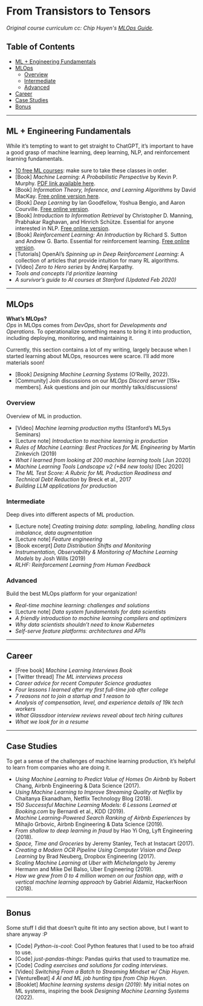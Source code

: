 # From Transistors to Tensors

*Original course curriculum cc: Chip Huyen's [MLOps Guide](https://huyenchip.com/mlops/).*

## Table of Contents
- [ML + Engineering Fundamentals](#ml--engineering-fundamentals)
- [MLOps](#mlops)
  - [Overview](#overview)
  - [Intermediate](#intermediate)
  - [Advanced](#advanced)
- [Career](#career)
- [Case Studies](#case-studies)
- [Bonus](#bonus)

---

## ML + Engineering Fundamentals
While it’s tempting to want to get straight to ChatGPT, it’s important to have a good grasp of machine learning, deep learning, NLP, and reinforcement learning fundamentals.

- [10 free ML courses](#): make sure to take these classes in order.
- [Book] *Machine Learning: A Probabilistic Perspective* by Kevin P. Murphy. [PDF link available here](#).
- [Book] *Information Theory, Inference, and Learning Algorithms* by David MacKay. [Free online version here](#).
- [Book] *Deep Learning* by Ian Goodfellow, Yoshua Bengio, and Aaron Courville. [Free online version](#).
- [Book] *Introduction to Information Retrieval* by Christopher D. Manning, Prabhakar Raghavan, and Hinrich Schütze. Essential for anyone interested in NLP. [Free online version](#).
- [Book] *Reinforcement Learning: An Introduction* by Richard S. Sutton and Andrew G. Barto. Essential for reinforcement learning. [Free online version](#).
- [Tutorials] OpenAI’s *Spinning up in Deep Reinforcement Learning*: A collection of articles that provide intuition for many RL algorithms.
- [Video] *Zero to Hero series* by Andrej Karpathy.
- *Tools and concepts I’d prioritize learning*
- *A survivor’s guide to AI courses at Stanford (Updated Feb 2020)*

---

## MLOps
**What’s MLOps?**  
*Ops* in MLOps comes from *DevOps*, short for *Developments and Operations*. To operationalize something means to bring it into production, including deploying, monitoring, and maintaining it.

Currently, this section contains a lot of my writing, largely because when I started learning about MLOps, resources were scarce. I’ll add more materials soon!

- [Book] *Designing Machine Learning Systems* (O’Reilly, 2022).
- [Community] Join discussions on our *MLOps Discord server* [15k+ members]. Ask questions and join our monthly talks/discussions!

### Overview
Overview of ML in production.

- [Video] *Machine learning production myths* (Stanford’s MLSys Seminars)
- [Lecture note] *Introduction to machine learning in production*
- *Rules of Machine Learning: Best Practices for ML Engineering* by Martin Zinkevich (2019)
- *What I learned from looking at 200 machine learning tools* [Jun 2020]
- *Machine Learning Tools Landscape v2 (+84 new tools)* [Dec 2020]
- *The ML Test Score: A Rubric for ML Production Readiness and Technical Debt Reduction* by Breck et al., 2017
- *Building LLM applications for production*

### Intermediate
Deep dives into different aspects of ML production.

- [Lecture note] *Creating training data: sampling, labeling, handling class imbalance, data augmentation*
- [Lecture note] *Feature engineering*
- [Book excerpt] *Data Distribution Shifts and Monitoring*
- *Instrumentation, Observability & Monitoring of Machine Learning Models* by Josh Wills (2019)
- *RLHF: Reinforcement Learning from Human Feedback*

### Advanced
Build the best MLOps platform for your organization!

- *Real-time machine learning: challenges and solutions*
- [Lecture note] *Data system fundamentals for data scientists*
- *A friendly introduction to machine learning compilers and optimizers*
- *Why data scientists shouldn’t need to know Kubernetes*
- *Self-serve feature platforms: architectures and APIs*

---

## Career
- [Free book] *Machine Learning Interviews Book*
- [Twitter thread] *The ML interviews process*
- *Career advice for recent Computer Science graduates*
- *Four lessons I learned after my first full-time job after college*
- *7 reasons not to join a startup and 1 reason to*
- *Analysis of compensation, level, and experience details of 19k tech workers*
- *What Glassdoor interview reviews reveal about tech hiring cultures*
- *What we look for in a resume*

---

## Case Studies
To get a sense of the challenges of machine learning production, it’s helpful to learn from companies who are doing it.

- *Using Machine Learning to Predict Value of Homes On Airbnb* by Robert Chang, Airbnb Engineering & Data Science (2017).
- *Using Machine Learning to Improve Streaming Quality at Netflix* by Chaitanya Ekanadham, Netflix Technology Blog (2018).
- *150 Successful Machine Learning Models: 6 Lessons Learned at Booking.com* by Bernardi et al., KDD (2019).
- *Machine Learning-Powered Search Ranking of Airbnb Experiences* by Mihajlo Grbovic, Airbnb Engineering & Data Science (2019).
- *From shallow to deep learning in fraud* by Hao Yi Ong, Lyft Engineering (2018).
- *Space, Time and Groceries* by Jeremy Stanley, Tech at Instacart (2017).
- *Creating a Modern OCR Pipeline Using Computer Vision and Deep Learning* by Brad Neuberg, Dropbox Engineering (2017).
- *Scaling Machine Learning at Uber with Michelangelo* by Jeremy Hermann and Mike Del Balso, Uber Engineering (2019).
- *How we grew from 0 to 4 million women on our fashion app, with a vertical machine learning approach* by Gabriel Aldamiz, HackerNoon (2018).

---

## Bonus
Some stuff I did that doesn’t quite fit into any section above, but I want to share anyway :P

- [Code] *Python-is-cool*: Cool Python features that I used to be too afraid to use.
- [Code] *just-pandas-things*: Pandas quirks that used to traumatize me.
- [Code] *Coding exercises and solutions for coding interviews*.
- [Video] *Switching From a Batch to Streaming Mindset w/ Chip Huyen*.
- [VentureBeat] *4 AI and ML job hunting tips from Chip Huyen*.
- [Booklet] *Machine learning systems design (2019)*: My initial notes on ML systems, inspiring the book *Designing Machine Learning Systems* (2022).



<!--- ## From Transistors to Tensors

## How to Learn
- [ ] [5 Tips to Boost Your Learning](https://gordicaleksa.medium.com/5-tips-to-boost-your-learning-d6eb5edfe6d)
- [ ] [Learning How to Learn](https://www.coursera.org/learn/learning-how-to-learn)

## Data Structures and Algorithms
- [ ] [Algorithms and Data  Structures for Begineers](https://neetcode.io/courses/dsa-for-beginners/2)
- [ ] [Advanced Algorithms](https://neetcode.io/courses/advanced-algorithms/1)
  
<!-- ## Prerequisite Math for ML
- [ ] Linear Algebra
- [ ] Analytic Geometry
- [ ] Matrix Decompositions
- [ ] Vector Calculus
- [ ] Probability and Distributions
- [ ] Continuous Optimisation 

## ML + Engineering Fundamentals

- [ ] **Introduction to Statistics by Stanford (Coursera)**
  - [See course materials](https://www.coursera.org/learn/stanford-statistics) (free online course)
  - This self-paced course covers basic concepts in probability and statistics spanning over four fundamental aspects of machine learning: exploratory data analysis, producing data, probability, and inference.

- [ ] **18.06: Linear Algebra by MIT**
  - Textbook: _Introduction to Linear Algebra_ (5th ed.) by Gilbert Strang
  - [See course materials](https://ocw.mit.edu/courses/mathematics/18-06-linear-algebra-spring-2010/) (videos available)

- [ ] **CS231N: Convolutional Neural Networks for Visual Recognition by Stanford**
  - [See video lectures (2017)](https://www.youtube.com/playlist?list=PLzUTmXVwsnXod6WNdg57Yc3zFx_f-RYsq)
  - [See course materials](http://cs231n.github.io/)

- [ ] **Practical Deep Learning for Coders by fast.ai**
  - [See course materials](https://course.fast.ai/) (free online course)

- [ ] **CS224N: Natural Language Processing with Deep Learning by Stanford**
  - [See video lectures (2017)](https://www.youtube.com/playlist?list=PLU40WL8Ol94IJzQtileLTqGZuXtGlLMP_)
  - [See course materials](http://web.stanford.edu/class/cs224n/syllabus.html)

- [ ] **Machine Learning by Coursera**
  - [See course materials](https://www.coursera.org/learn/machine-learning) (free online course)

- [ ] **Probabilistic Graphical Models Specialization by Coursera**
  - Textbook: _Probabilistic Graphical Models: Principles and Techniques_ by Daphne Koller and Nir Friedman
  - [See course materials](https://www.coursera.org/specializations/probabilistic-graphical-models) (free online courses)

- [ ] **Introduction to Reinforcement Learning by DeepMind**
  - [See lecture videos](https://www.youtube.com/watch?v=2pWv7GOvuf0&list=PLqYmG7hTraZDM-OYHWgPebj2MfCFzFObQ)

- [ ] **Full Stack Deep Learning Bootcamp**
  - [See lecture videos](https://course.fullstackdeeplearning.com/)

- [ ] **How to Win a Data Science Competition: Learn from Top Kagglers by Coursera**
    - [See course materials](https://www.coursera.org/projects/ml-basics-kaggle-competition) (free online course)
     
## **Projects**
- [ ] Win Kaggle Competitions
- [ ] Implement ML Papers
- [ ] Contribute to Open-Source Projects
- [ ] Build Side-Projects 

<!-- ## Python

- [X] [Python Fundamentals](https://www.kaggle.com/learn/python)
- [ ] [Replit's 100 Days of Code (Python)](https://replit.com/learn/100-days-of-python)
- [X] [Data Visualisation](https://www.kaggle.com/learn/data-visualization)
- [X] [ML Fundamentals](https://www.kaggle.com/learn/intro-to-machine-learning)
- [ ] [Practical Deep Learning for Coders](https://course.fast.ai/)
- [ ] [PyTorch](https://pytorch.org/tutorials/beginner/basics/intro.html)
- [ ] [matplotlib](https://matplotlib.org/stable/tutorials/index)
- [ ] [pandas](https://pandas.pydata.org/docs/getting_started/intro_tutorials/)
- [ ] [FastApi](https://fastapi.tiangolo.com/learn/) -->

<!-- ## Mathematics for Computer Science

- [ ] [Calculus 1A: Differentiation](https://mitxonline.mit.edu/courses/course-v1:MITxT+18.01.1x/)
- [ ] [Calculus 1B: Integration](https://openlearninglibrary.mit.edu/courses/course-v1:MITx+18.01.2x+3T2019/about)
- [ ] [Calculus 1C: Coordinate Systems & Infinite Series](https://openlearninglibrary.mit.edu/courses/course-v1:MITx+18.01.3x+1T2020/about)
- [ ] [Essence of calculus by 3Blue1Brown](https://www.youtube.com/playlist?list=PLZHQObOWTQDMsr9K-rj53DwVRMYO3t5Yr)
- [ ] [Multivariable Calculus](https://ocw.mit.edu/courses/18-02sc-multivariable-calculus-fall-2010/download/)
- [ ] [Mathematics for Computer Science](https://openlearninglibrary.mit.edu/courses/course-v1:OCW+6.042J+2T2019/about)

## Mathematics for Machine Learning

- ### Linear Algebra
    - [ ] [Essence of linear algebra by 3Blue1Brown](https://www.youtube.com/playlist?list=PLZHQObOWTQDPD3MizzM2xVFitgF8hE_ab)
    - [ ] [Linear Algebra](https://ocw.mit.edu/courses/18-06sc-linear-algebra-fall-2011/)

- ### Probability
   - [ ] [Introduction to Probability - The Science of Uncertainty](https://www.edx.org/learn/probability/massachusetts-institute-of-technology-probability-the-science-of-uncertainty-and-data)
   - [ ] [Statistics 110: Probability](https://projects.iq.harvard.edu/stat110/youtube)

## Containerisation

- [ ] [Docker](https://docs.docker.com/get-started/overview/)

## Core Systems

- [ ] [Nand2Tetris Part I](https://www.coursera.org/learn/build-a-computer)
- [ ] [Nand2Tetris Part II](https://www.coursera.org/learn/nand2tetris2)
- [ ] [Computer Networking: a Top-Down Approach](https://gaia.cs.umass.edu/kurose_ross/online_lectures.htm)

## Advanced Systems

- [ ] [Computation Structures 1: Digital Circuits](https://learning.edx.org/course/course-v1:MITx+6.004.1x_3+3T2016/block-v1:MITx+6.004.1x_3+3T2016+type@sequential+block@c1s1/block-v1:MITx+6.004.1x_3+3T2016+type@vertical+block@c1s1v1)
- [ ] [Computation Structures 2: Computer Architecture](https://learning.edx.org/course/course-v1:MITx+6.004.2x+3T2015/home)
- [ ] [Computation Structures 3: Computer Organization](https://learning.edx.org/course/course-v1:MITx+6.004.3x_2+1T2017/home) --->



<!--- ## Optional

## Kaggle Competitions

- [X] [Titanic - Machine Learning from Disaster](https://www.kaggle.com/competitions/titanic)
- [X] [House Prices - Advanced Regression Techniques](https://www.kaggle.com/competitions/house-prices-advanced-regression-techniques)
- [ ] [Store Sales - Time Series Forecasting](https://www.kaggle.com/competitions/store-sales-time-series-forecasting)
- [ ] [Digit Recognizer](https://www.kaggle.com/competitions/digit-recognizer)

## Generative AI
- [ ] [Generative AI by Andrej Karpathy](https://www.youtube.com/playlist?list=PLAqhIrjkxbuWI23v9cThsA9GvCAUhRvKZ)
- [ ] [Neural networks by 3Blue1Brown](https://www.youtube.com/playlist?list=PLZHQObOWTQDNU6R1_67000Dx_ZCJB-3pi)
- [ ] [Statistics Fundamentals by StatQuest with Josh Starmer](https://www.youtube.com/playlist?list=PLblh5JKOoLUK0FLuzwntyYI10UQFUhsY9)

- ### Prompt Engineering

  - [ ] [Prompt Engineering for Developers](https://www.deeplearning.ai/short-courses/chatgpt-prompt-engineering-for-developers/)

  
- ### Machine Learning Specialization

  - [ ] [Machine Learning Specialization](https://www.coursera.org/specializations/machine-learning-introduction)

- ### Deep Learning Specialization

  - [ ] [Deep Learning Specialization](https://www.deeplearning.ai/courses/deep-learning-specialization/)

- ### Natural Language Processing Specialization

  - [ ] [Natural Language Processing Specialization](https://www.deeplearning.ai/courses/natural-language-processing-specialization/)

- ### Machine Learning Engineering for Production (MLOps) Specialization

  - [ ] [Machine Learning Engineering for Production (MLOps) Specialization](https://www.deeplearning.ai/courses/machine-learning-engineering-for-production-mlops/)
